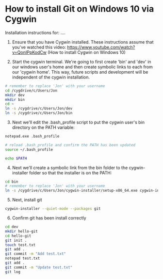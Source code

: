 # How to install Git on Windows 10 via Cygwin
Installation instructions for: ....

1) Ensure that you have Cygwin installed.  These instructions assume that you've watched this video: https://www.youtube.com/watch?v=QonIPpKodCw (How to install Cygwin on Windows 10)

2) Start the cygwin terminal.  We're going to first create 'bin' and 'dev' in our windows user's home and then create symbolic links to each from our 'cygwin home'.  This way, future scripts and development will be independent of the cygwin installation.

```bash
# remember to replace 'Jon' with your username
cd /cygdrive/c/Users/Jon
mkdir dev
mkdir bin
cd ~
ln -s /cygdrive/c/Users/Jon/dev
ln -s /cygdrive/c/Users/Jon/bin
```

3) Next we'll edit the .bash_profile script to put the cygwin user's bin directory on the PATH variable:
```bash
notepad.exe .bash_profile

# reload .bash_profile and confirm the PATH has been updated
source ~/.bash_profile

echo $PATH
```

4) Next we'll create a symbolic link from the bin folder to the cygwin-installer folder so that the installer is on the PATH:
```bash
cd bin
# remember to replace 'Jon' with your username
ln -s /cygdrive/c/Users/Jon/cygwin-installer/setup-x86_64.exe cygwin-installer
```

5) Next, install git
```bash
cygwin-installer --quiet-mode --packages git
```

6) Confirm git has been install correctly
```bash
cd dev
mkdir hello-git
cd hello-git
git init .
touch test.txt
git add .
git commit -m "Add test.txt"
notepad test.txt
git add .
git commit -m "Update test.txt"
git log
```
